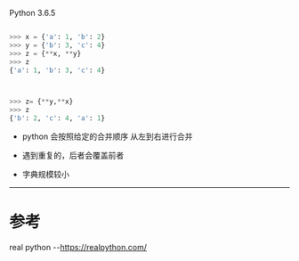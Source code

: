 Python 3.6.5


```python

>>> x = {'a': 1, 'b': 2}
>>> y = {'b': 3, 'c': 4}
>>> z = {**x, **y}
>>> z
{'a': 1, 'b': 3, 'c': 4}



>>> z= {**y,**x}
>>> z
{'b': 2, 'c': 4, 'a': 1}

```

* python 会按照给定的合并顺序 从左到右进行合并

* 遇到重复的，后者会覆盖前者

* 字典规模较小


----

# 参考

real python --https://realpython.com/

